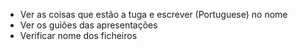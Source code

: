 - Ver as coisas que estão a tuga e escrever (Portuguese) no nome
- Ver os guiões das apresentações
- Verificar nome dos ficheiros
